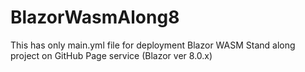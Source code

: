# BlazorWasmAlong8
This has only main.yml file for deployment Blazor WASM Stand along project on GitHub Page service (Blazor ver 8.0.x)
